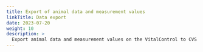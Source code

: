 ```yaml
---
title: Export of animal data and measurement values
linkTitle: Data export
date: 2023-07-20
weight: 10
description: >
  Export animal data and measurement values on the VitalControl to CVS data files.
---
```

